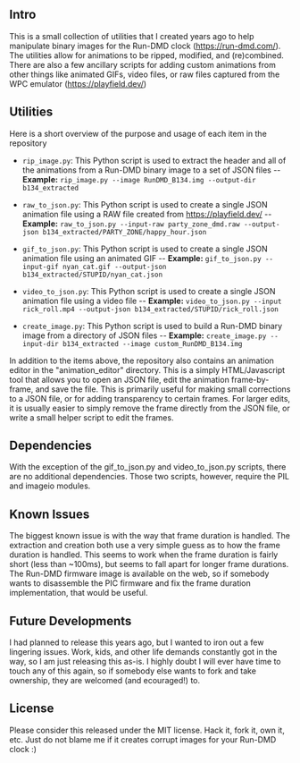 ## Intro
This is a small collection of utilities that I created years ago to help manipulate binary images for the Run-DMD clock (https://run-dmd.com/).  The utilities allow for animations to be ripped, modified, and (re)combined.  There are also a few ancillary scripts for adding custom animations from other things like animated GIFs, video files, or raw files captured from the WPC emulator (https://playfield.dev/)

## Utilities
Here is a short overview of the purpose and usage of each item in the repository
- `rip_image.py`: This Python script is used to extract the header and all of the animations from a Run-DMD binary image to a set of JSON files
-- **Example:** `rip_image.py --image RunDMD_B134.img --output-dir b134_extracted`

- `raw_to_json.py`: This Python script is used to create a single JSON animation file using a RAW file created from https://playfield.dev/
-- **Example:** `raw_to_json.py --input-raw party_zone_dmd.raw --output-json b134_extracted/PARTY_ZONE/happy_hour.json`

- `gif_to_json.py`: This Python script is used to create a single JSON animation file using an animated GIF
-- **Example:** `gif_to_json.py --input-gif nyan_cat.gif --output-json b134_extracted/STUPID/nyan_cat.json`

- `video_to_json.py`: This Python script is used to create a single JSON animation file using a video file
-- **Example:** `video_to_json.py --input rick_roll.mp4 --output-json b134_extracted/STUPID/rick_roll.json`

- `create_image.py`: This Python script is used to build a Run-DMD binary image from a directory of JSON files
-- **Example:** `create_image.py --input-dir b134_extracted --image custom_RunDMD_B134.img`

In addition to the items above, the repository also contains an animation editor in the "animation_editor" directory.  This is a simply HTML/Javascript tool that allows you to open an JSON file, edit the animation frame-by-frame, and save the file.  This is primarily useful for making small corrections to a JSON file, or for adding transparency to certain frames.  For larger edits, it is usually easier to simply remove the frame directly from the JSON file, or write a small helper script to edit the frames.

## Dependencies
With the exception of the gif_to_json.py and video_to_json.py scripts, there are no additional dependencies.  Those two scripts, however, require the PIL and imageio modules.

## Known Issues
The biggest known issue is with the way that frame duration is handled.  The extraction and creation both use a very simple guess as to how the frame duration is handled.  This seems to work when the frame duration is fairly short (less than ~100ms), but seems to fall apart for longer frame durations.  The Run-DMD firmware image is available on the web, so if somebody wants to disassemble the PIC firmware and fix the frame duration implementation, that would be useful.

## Future Developments
I had planned to release this years ago, but I wanted to iron out a few lingering issues.  Work, kids, and other life demands constantly got in the way, so I am just releasing this as-is.  I highly doubt I will ever have time to touch any of this again, so if somebody else wants to fork and take ownership, they are welcomed (and ecouraged!) to.

## License
Please consider this released under the MIT license.  Hack it, fork it, own it, etc.  Just do not blame me if it creates corrupt images for your Run-DMD clock :)

